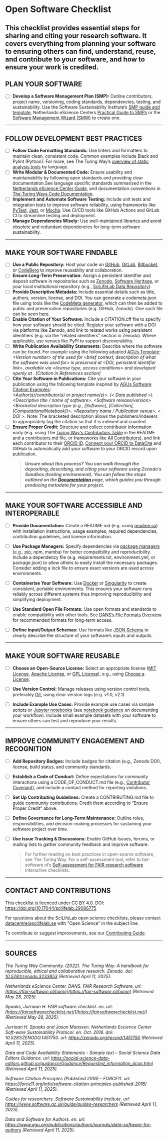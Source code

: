 # Open Software Checklist

## This checklist provides essential steps for sharing and citing your research software. It covers everything from planning your software to ensuring others can find, understand, reuse, and contribute to your software, and how to ensure your work is credited.

## PLAN YOUR SOFTWARE

- [ ] **Develop a Software Management Plan (SMP):** Outline contributors, project name, versioning, coding standards, dependencies, testing, and sustainability. Use the Software Sustainability Institute’s [SMP guide and template](https://www.software.ac.uk/news/software-management-plans), Netherlands eScience Centers [Practical Guide to SMPs](https://zenodo.org/records/7589725) or the [Software Management Wizard (SMW)](https://smw.dsw.elixir-europe.org/wizard/) to create one.

---

## FOLLOW DEVELOPMENT BEST PRACTICES

- [ ] **Follow Code Formatting Standards:** Use linters and formatters to maintain clean, consistent code. Common examples include Black and Pylint (Python). For more, see The Turing Way’s [overview of static analysis tools](https://ttw-rtd.readthedocs.io/en/latest/reproducible-research/code-quality.html) by language.
- [ ] **Write Modular & Documented Code:** Ensure usability and maintainability by following open standards and providing clear documentation.See language specific standards summarised in the [Netherlands eScience Center Guide](https://guide.esciencecenter.nl/#/), and documentation conventions in [The Turing Ways Code Documentation](https://book.the-turing-way.org/reproducible-research/code-documentation/code-documentation-code).
- [ ] **Implement and Automate Software Testing:** Include unit tests and integration tests to improve software reliability, using frameworks like [PyTest](https://docs.pytest.org/en/stable/), [Jest](https://jestjs.io/), or [Mocha](https://mochajs.org/). Use CI/CD tools like GitHub Actions and GitLab CI to streamline testing and deployment.
- [ ] **Manage Dependencies Wisely:** Use well-maintained libraries and avoid obsolete and redundant dependencies for long-term software sustainability.

---

## MAKE YOUR SOFTWARE FINDABLE

- [ ] **Use a Public Repository:** Host your code on [GitHub](https://github.com/), [GitLab](https://about.gitlab.com/), [Bitbucket](https://bitbucket.org/), or [CodeBerg](https://codeberg.org/) to improve reusability and collaboration.
- [ ] **Ensure Long-Term Preservation:** Assign a persistent identifier and deposit software in repositories such as [Zenodo](https://zenodo.org/), [Software Heritage](https://www.softwareheritage.org/), or your local institutional repository (e.g., [SciLifeLab Data Repository](https://figshare.scilifelab.se/)).
- [ ] **Provide Descriptive Metadata:** Include essential details such as title, authors, version, license, and DOI. You can generate a codemeta.json file using tools like the [CodeMeta generator](https://codemeta.github.io/codemeta-generator/), which can then be added to public and preservation repositories (e.g. GitHub, Zenodo). One such file can be seen [here](https://github.com/cboettig/codemeta/blob/master/codemeta.json).
- [ ] **Enable Citation of Your Software:** Include a CITATION.cff file to specify how your software should be cited. Register your software with a DOI via platforms like Zenodo, and link to related works using persistent identifiers (e.g. via the "related identifiers" section in Zenodo). Where applicable, use venues like PyPI to support discoverability.
- [ ] **Write Publication Availability Statements:** Describe where the software can be found. For example using the following adapted [AGUs Template](https://www.agu.org/publications/authors/journals/data-software-for-authors):  
      _&lt;Version number&gt; of the <software name> used for <brief context, description of what the software was used for> is preserved at <DOI, persistent identifier link>, available via <license type, access conditions> and developed openly at <software development platform link>. [Citation in References section]_
- [ ] **Cite Your Software in Publications:** Cite your software in your publication using the following template inspired by [AGUs Software Citation Examples](https://www.agu.org/publications/authors/journals/data-software-for-authors):  
      _&lt;Author(s)/contributor(s) or project name(s)&gt;. (< Date published >). <Descriptive title / name of software>. <Software release/version> <Bracketed description type (e.g., [Software], [Collection], [ComputationalNotebook])>. <Repository name / Publication venue>. < DOI >._
      Note: The bracketed description allows the publishers/indexers to appropriately tag the citation so that it is indexed and counted.
- [ ] **Ensure Proper Credit:** Structure and collect contributor information early (e.g. using The [Turing Way's Contributors Table](https://book.the-turing-way.org/community-handbook/acknowledgement/acknowledgement-record) in the README and a contributors.md file, or frameworks like [All Contributors](https://allcontributors.org/)), and link each contributor to their [ORCID iD](https://orcid.org/). [Connect your ORCID to DataCite](https://transportation.libguides.com/persistent_identifiers/automatically_populate_orcid) and GitHub to automatically add your software to your ORCID record upon publication.
  > **_Unsure about this process? You can walk through the depositing, describing, and citing your software using Zenodo’s Sandbox (testing environment). You can follow the steps outlined on the [Documentation](https://help.zenodo.org/docs/deposit/create-new-upload/) page, which guides you through producing metadata for your project._**

---

## MAKE YOUR SOFTWARE ACCESSIBLE AND INTEROPERABLE

- [ ] **Provide Documentation:** Create a README.md (e.g. using [readme.so](https://readme.so/)) with installation instructions, usage examples, required dependencies, contribution guidelines, and license information.

- [ ] **Use Package Managers:** Specify dependencies via [package managers](https://en.wikipedia.org/wiki/List_of_software_package_management_systems) (e.g., pip, npm, mamba) for better compatibility and reproducibility. Include a dependency file (e.g. requirements.txt, environment.yml, or package.json) to allow others to easily install the necessary packages. Consider adding a lock file to ensure exact versions are used across environments.

- [ ] **Containerise Your Software:** Use [Docker](https://www.docker.com/) or [Singularity](https://github.com/apptainer/singularity) to create consistent, portable environments. This ensures your software runs reliably across different systems thus improving reproducibility and simplifying deployment.

- [ ] **Use Standard Open File Formats:** Use open formats and standards to enable compatibility with other tools. See [DANS’s File Formats Overview](https://dans.knaw.nl/en/file-formats/) for recommended formats for long-term access.
- [ ] **Define Input/Output Schemas:** Use formats like [JSON Schema](https://json-schema.org/) to clearly describe the structure of your software’s inputs and outputs.

---

## MAKE YOUR SOFTWARE REUSABLE

- [ ] **Choose an Open-Source License:** Select an appropriate license ([MIT License](https://choosealicense.com/licenses/mit/), [Apache License](https://choosealicense.com/licenses/apache-2.0/), or [GPL License](https://choosealicense.com/licenses/gpl-3.0/)), e.g., using [Choose a License](https://choosealicense.com/).

- [ ] **Use Version Control:** Manage releases using version control tools, preferably [Git](https://git-scm.com/), using clear version tags (e.g. v1.0, v2.1)

- [ ] **Include Example Use Cases:** Provide example use cases via sample scripts or [Jupyter notebooks](https://jupyter.org/) (see [notebook guidance](https://zenodo.org/records/5651648) on documenting your workflow). Include small example datasets with your software to ensure others can test and reproduce your results.

---

## IMPROVE COMMUNITY ENGAGEMENT AND RECOGNITION

- [ ] **Add Repository Badges:** Include badges for citation (e.g., Zenodo DOI), license, build status, and community standards.

- [ ] **Establish a Code of Conduct:** Define expectations for community interactions using a CODE_OF_CONDUCT.md file (e.g., [Contributor Covenant](https://www.contributor-covenant.org/)), and include a contact method for reporting violations.

- [ ] **Set Up Contributing Guidelines:** Create a CONTRIBUTING.md file to guide community contributions. Credit them according to “Ensure Proper Credit” above.

- [ ] **Define Governance for Long-Term Maintenance:** Outline roles, responsibilities, and decision-making processes for sustaining your software project over time.

- [ ] **Use Issue Tracking & Discussions:** Enable GitHub Issues, forums, or mailing lists to gather community feedback and improve software.
  > For further reading on best practices in open-source software, see The Turing Way. For a self-assessment tool, refer to fair-software.nl’s [Self-assessment for FAIR research software](https://fairsoftwarechecklist.net/v0.2/) interactive checklists.

<!-- CHECK ABOVE FAIR SOFTWARE LINK THING -->

---

## CONTACT AND CONTRIBUTIONS

This checklist is licenced under [CC BY 4.0](https://creativecommons.org/licenses/by/4.0/). DOI: https://doi.org/10.17044/scilifelab.29086775

For questions about the SciLifeLab open science checklists, please contact [datacentre@scilifelab.se](mailto:datacentre@scilifelab.se) with "Open Science" in the subject line.

To contribute or suggest improvements, see our [Contributing Guide](https://github.com/ScilifelabDataCentre/open-science-checklists/blob/main/CONTRIBUTING.md).

---

## SOURCES

_The Turing Way Community. (2022). The Turing Way: A handbook for reproducible, ethical and collaborative research. Zenodo. doi: [10.5281/zenodo.3233853](https://zenodo.org/records/7625728) (Retrieved April 11, 2025)._

_Netherlands eScience Center, DANS. FAIR Research Software. url: [https://fair-software.nl/home](https://fair-software.nl/home) (Retrieved May 28, 2025)._

_Spaaks, Jurriaan H. FAIR software checklist. en. url: [https://fairsoftwarechecklist.net/](https://fairsoftwarechecklist.net/) (Retrieved May 28, 2025)._

_Jurriaan H. Spaaks and Jason Maassen. Netherlands Escience Center Soft-ware Sustainability Protocol. en. Oct. 2018. doi: 10.5281/ZENODO.1451750. url: https://zenodo.org/record/1451750 (Retrieved April 11, 2025)._

_Data and Code Availability Statements - Sample text – Social Science Data Editors Guidance. url: https://social-science-data-editors.github.io/guidance/Guidance/Requested_information_dcas.html (Retrieved April 11, 2025)._

_Software Citation Principles (Published 2016) – FORCE11. url: https://force11.org/info/software-citation-principles-published-2016/ (Retrieved April 11, 2025)._

_Guides for researchers. Software Sustainability Institute. url: https://www.software.ac.uk/guide/guides-researchers (Retrieved April 11, 2025)._

_Data and Software for Authors. en. url: https://www.agu.org/publications/authors/journals/data-software-for-authors (Retrieved April 11, 2025)._
